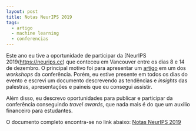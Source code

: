 ```yaml
---
layout: post
title: Notas NeurIPS 2019
tags:
  - artigo
  - machine learning
  - conferencias
---
```


Este ano eu tive a oportunidade de participar da [NeurIPS 2019(https://neurips.cc) que conteceu em Vancouver entre os dias 8 e 14 de dezembro. O principal motivo foi para apresentar um [artigo](https://ml-retrospectives.github.io/neurips2019/assets/pdfs/recent_advances_in_deep_learning_applied_to_skin_cancer_detection.pdf) em um dos _workshops_ da conferência. Porém, eu estive presente em todos os dias do evento e escrevi um documento descrevendo as tendências e _insights_ das palestras, apresentações e paineis que eu consegui assistir. 

Além disso, eu descrevo oportunidades para publicar e participar da conferência conseguindo _travel awards_, que nada mais é do que um auxilio financeiro para estudantes.

O documento completo encontra-se no link abaixo:
[Notas NeurIPS 2019](/assets/files/notas_neurips_andre_pacheco.pdf)

